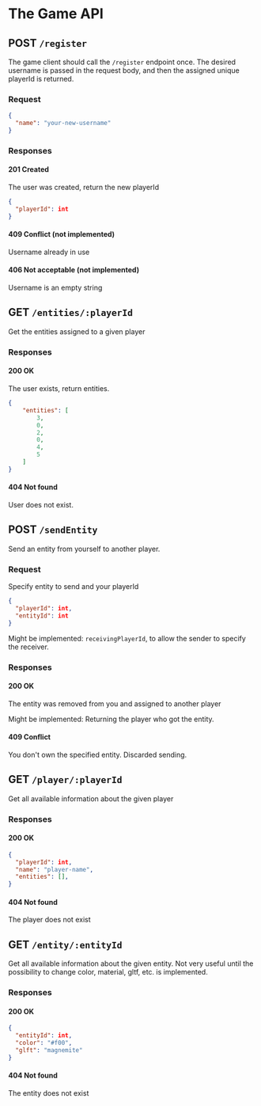 # The Game API

## POST `/register`

The game client should call the `/register` endpoint once.
The desired username is passed in the request body, and then the assigned unique playerId is returned.

### Request
```json
{
  "name": "your-new-username"
}
```

### Responses

#### 201 Created
The user was created, return the new playerId

```json
{
  "playerId": int
}
```

#### 409 Conflict (not implemented)
Username already in use

#### 406 Not acceptable (not implemented)
Username is an empty string


## GET `/entities/:playerId`

Get the entities assigned to a given player

### Responses

#### 200 OK
The user exists, return entities.

```json
{
    "entities": [
        3,
        0,
        2,
        0,
        4,
        5
    ]
}
```

#### 404 Not found
User does not exist.


## POST `/sendEntity`

Send an entity from yourself to another player.

### Request

Specify entity to send and your playerId

```json
{
  "playerId": int,
  "entityId": int
}
```

Might be implemented: `receivingPlayerId`, to allow the sender to specify the receiver.

### Responses

#### 200 OK
The entity was removed from you and assigned to another player

Might be implemented: Returning the player who got the entity.

#### 409 Conflict
You don't own the specified entity. Discarded sending.

## GET `/player/:playerId`

Get all available information about the given player

### Responses

#### 200 OK
```json
{
  "playerId": int,
  "name": "player-name",
  "entities": [],
}
```

#### 404 Not found
The player does not exist

## GET `/entity/:entityId`

Get all available information about the given entity.
Not very useful until the possibility to change color, material, gltf, etc. is implemented.

### Responses

#### 200 OK

```json
{
  "entityId": int,
  "color": "#f00",
  "glft": "magnemite"
}
```

#### 404 Not found
The entity does not exist